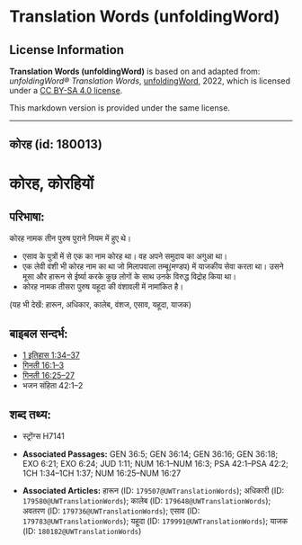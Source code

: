 # Translation Words (unfoldingWord)

## License Information

**Translation Words (unfoldingWord)** is based on and adapted from: _unfoldingWord® Translation Words_, [unfoldingWord](https://unfoldingword.org/utw), 2022, which is licensed under a [CC BY-SA 4.0 license](https://creativecommons.org/licenses/by-sa/4.0/legalcode.en).

This markdown version is provided under the same license.



--------------------------------

## कोरह (id: 180013)

कोरह, कोरहियों
==============

परिभाषा:
--------

कोरह नामक तीन पुरुष पुराने नियम में हुए थे।

* एसाव के पुत्रों में से एक का नाम कोरह था। वह अपने समुदाय का अगुआ था।
* एक लेवी वंशी भी कोरह नाम का था जो मिलापवाला तम्बू(मण्डप) में याजकीय सेवा करता था। उसने मूसा और हारून से ईर्ष्या करके कुछ लोगों के साथ उनके विरुद्ध विद्रोह किया था।
* कोरह नामक तीसरा पुरुष यहूदा की वंशावली में नामांकित है।

(यह भी देखें: हारून, अधिकार, कालेब, वंशज, एसाव, यहूदा, याजक)

बाइबल सन्दर्भ:
--------------

* [1 इतिहास 1:34–37](https://ref.ly/1Chr0:0)
* [गिनती 16:1–3](https://ref.ly/Num16:1-Num16:3)
* [गिनती 16:25–27](https://ref.ly/Num16:25-Num16:27)
* भजन संहिता 42:1–2

शब्द तथ्य:
----------

* स्ट्रोंग्स H7141

* **Associated Passages:** GEN 36:5; GEN 36:14; GEN 36:16; GEN 36:18; EXO 6:21; EXO 6:24; JUD 1:11; NUM 16:1–NUM 16:3; PSA 42:1–PSA 42:2; 1CH 1:34–1CH 1:37; NUM 16:25–NUM 16:27
* **Associated Articles:** हारून (ID: `179507@UWTranslationWords`); अधिकारी (ID: `179580@UWTranslationWords`); कालेब (ID: `179648@UWTranslationWords`); अवतरण (ID: `179736@UWTranslationWords`); एसाव (ID: `179783@UWTranslationWords`); यहूदा (ID: `179991@UWTranslationWords`); याजक (ID: `180182@UWTranslationWords`)

